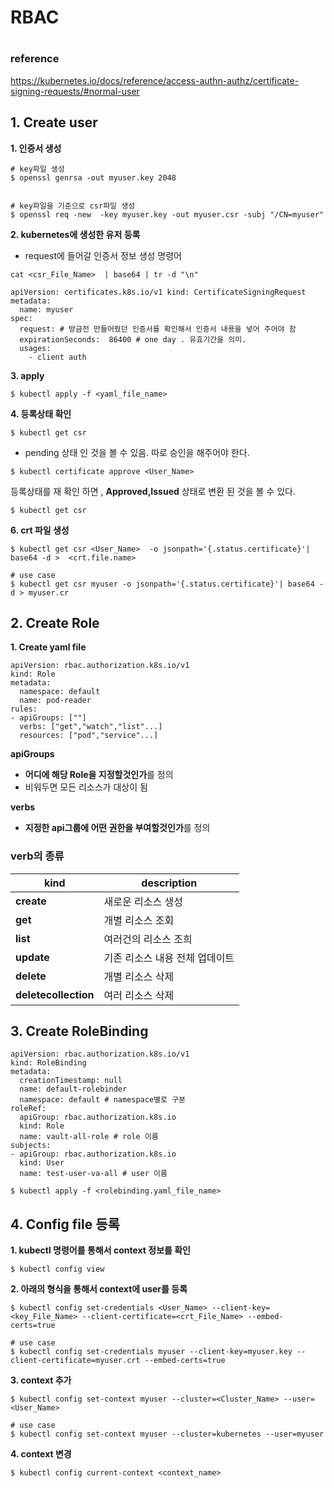 # RBAC
#
### reference
https://kubernetes.io/docs/reference/access-authn-authz/certificate-signing-requests/#normal-user

## 1. Create user
**1. 인증서 생성**
```
# key파일 생성 
$ openssl genrsa -out myuser.key 2048 


# key파일을 기준으로 csr파일 생성
$ openssl req -new  -key myuser.key -out myuser.csr -subj "/CN=myuser"  

 ```

**2. kubernetes에 생성한 유저 등록**

- request에 들어갈 인증서 정보 생성 명령어
```
cat <csr_File_Name>  | base64 | tr -d "\n"
```
```
apiVersion: certificates.k8s.io/v1 kind: CertificateSigningRequest 
metadata: 
  name: myuser 
spec: 
  request: # 방금전 만들어줬던 인증서를 확인해서 인증서 내용을 넣어 주어야 함 
  expirationSeconds:  86400 # one day . 유효기간을 의미. 
  usages:  
    - client auth
```
**3. apply**
```
$ kubectl apply -f <yaml_file_name>
```
**4. 등록상태 확인**
```
$ ﻿kubectl get csr
```
- pending 상태 인 것을 볼 수 있음. 따로 승인을 해주어야 한다.

```
$ ﻿kubectl certificate approve <User_Name>
```
등록상태를 재 확인 하면 , **Approved,Issued** 상태로 변환 된 것을 볼 수 있다.
```
$ ﻿kubectl get csr
```

**6.  crt 파일 생성**
```
$ kubectl get csr <User_Name>  -o jsonpath='{.status.certificate}'| base64 -d >  <crt.file.name>

# use case
$ kubectl get csr myuser -o jsonpath='{.status.certificate}'| base64 -d > myuser.cr
```



## 2. Create Role
**1. Create yaml file**
```
apiVersion: rbac.authorization.k8s.io/v1 
kind: Role 
metadata: 
  namespace: default 
  name: pod-reader 
rules:  
- apiGroups: [""] 
  verbs: ["get","watch","list"...]
  resources: ["pod","service"...]
```
**apiGroups**

- **어디에 해당 Role을 지정할것인가**를 정의
- 비워두면 모든 리소스가 대상이 됨

**verbs**

- **지정한 api그룹에 어떤 권한을 부여할것인가**를 정의

### verb의 종류
| **kind**| **description** |
|--|--|
|**create**|새로운 리소스 생성|
| **get** | 개별 리소스 조회 |
|**list**|여러건의 리소스 조희|
|**update**|기존 리소스 내용 전체 업데이트|
|**delete**|개별 리소스 삭제|
|**deletecollection**|여러 리소스 삭제|



## 3. Create RoleBinding
```
apiVersion: rbac.authorization.k8s.io/v1
kind: RoleBinding
metadata:
  creationTimestamp: null
  name: default-rolebinder
  namespace: default # namespace별로 구분
roleRef:
  apiGroup: rbac.authorization.k8s.io
  kind: Role
  name: vault-all-role # role 이름
subjects:
- apiGroup: rbac.authorization.k8s.io
  kind: User
  name: test-user-va-all # user 이름
```
```
$ kubectl apply -f <rolebinding.yaml_file_name>
```


## 4. Config file 등록
**1. kubectl 명령어를 통해서 context 정보를 확인**
```
$ ﻿kubectl config view
```



**2. 아래의 형식을 통해서 context에 user를 등록**
```
$ ﻿kubectl config set-credentials <User_Name> --client-key=<key_File_Name> --client-certificate=<crt_File_Name> --embed-certs=true

# use case
$ ﻿kubectl config set-credentials myuser --client-key=myuser.key --client-certificate=myuser.crt --embed-certs=true
```


**3. context 추가**
```
﻿$ kubectl config set-context myuser --cluster=<Cluster_Name> --user=<User_Name> 

# use case
﻿$ kubectl config set-context myuser --cluster=kubernetes --user=myuser 
```


**4. context 변경**
```
$ ﻿kubectl config current-context <context_name>
```